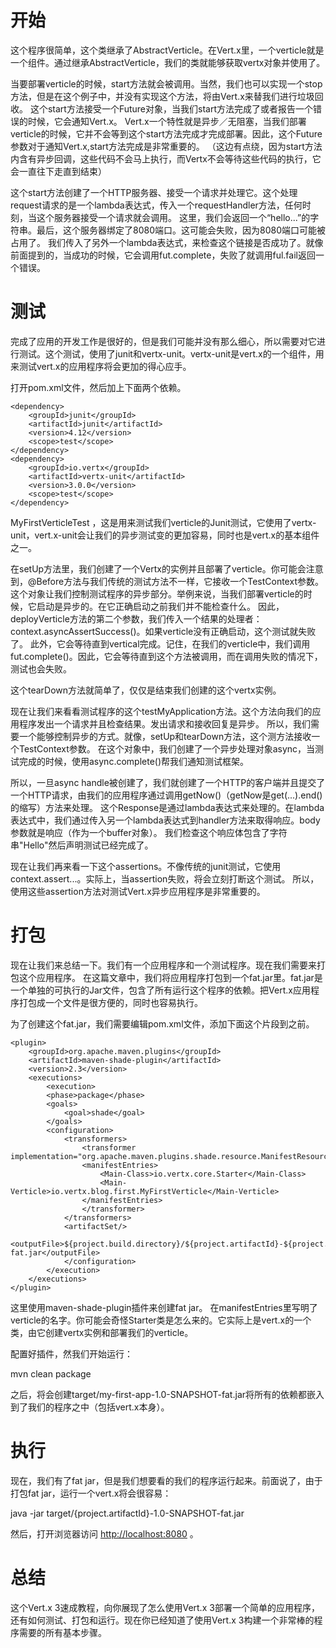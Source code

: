 # 开始

这个程序很简单，这个类继承了AbstractVerticle。在Vert.x里，一个verticle就是一个组件。通过继承AbstractVerticle，我们的类就能够获取vertx对象并使用了。

当要部署verticle的时候，start方法就会被调用。当然，我们也可以实现一个stop方法，但是在这个例子中，并没有实现这个方法，将由Vert.x来替我们进行垃圾回收。
这个start方法接受一个Future对象，当我们start方法完成了或者报告一个错误的时候，它会通知Vert.x。
Vert.x一个特性就是异步／无阻塞，当我们部署verticle的时候，它并不会等到这个start方法完成才完成部署。因此，这个Future参数对于通知Vert.x,start方法完成是非常重要的。
（这边有点绕，因为start方法内含有异步回调，这些代码不会马上执行，而Vertx不会等待这些代码的执行，它会一直往下走直到结束）

这个start方法创建了一个HTTP服务器、接受一个请求并处理它。这个处理request请求的是一个lambda表达式，传入一个requestHandler方法，任何时刻，当这个服务器接受一个请求就会调用。
这里，我们会返回一个“hello...”的字符串。最后，这个服务器绑定了8080端口。这可能会失败，因为8080端口可能被占用了。
我们传入了另外一个lambda表达式，来检查这个链接是否成功了。就像前面提到的，当成功的时候，它会调用fut.complete，失败了就调用ful.fail返回一个错误。

# 测试

完成了应用的开发工作是很好的，但是我们可能并没有那么细心，所以需要对它进行测试。这个测试，使用了junit和vertx-unit。vertx-unit是vert.x的一个组件，用来测试vert.x的应用程序将会更加的得心应手。

打开pom.xml文件，然后加上下面两个依赖。
```
<dependency>
    <groupId>junit</groupId>
    <artifactId>junit</artifactId>
    <version>4.12</version>
    <scope>test</scope>
</dependency>
<dependency>
    <groupId>io.vertx</groupId>
    <artifactId>vertx-unit</artifactId>
    <version>3.0.0</version>
    <scope>test</scope>
</dependency>
```

MyFirstVerticleTest ，这是用来测试我们verticle的Junit测试，它使用了vertx-unit，vert.x-unit会让我们的异步测试变的更加容易，同时也是vert.x的基本组件之一。

在setUp方法里，我们创建了一个Vertx的实例并且部署了verticle。你可能会注意到，@Before方法与我们传统的测试方法不一样，它接收一个TestContext参数。
这个对象让我们控制测试程序的异步部分。举例来说，当我们部署verticle的时候，它启动是异步的。在它正确启动之前我们并不能检查什么。
因此，deployVerticle方法的第二个参数，我们传入一个结果的处理者：context.asyncAssertSuccess()。如果verticle没有正确启动，这个测试就失败了。
此外，它会等待直到vertical完成。记住，在我们的verticle中，我们调用fut.complete()。因此，它会等待直到这个方法被调用，而在调用失败的情况下，测试也会失败。

这个tearDown方法就简单了，仅仅是结束我们创建的这个vertx实例。

现在让我们来看看测试程序的这个testMyApplication方法。这个方法向我们的应用程序发出一个请求并且检查结果。发出请求和接收回复是异步。
所以，我们需要一个能够控制异步的方式。就像，setUp和tearDown方法，这个测方法接收一个TestContext参数。
在这个对象中，我们创建了一个异步处理对象async，当测试完成的时候，使用async.complete()帮我们通知测试框架。

所以，一旦async handle被创建了，我们就创建了一个HTTP的客户端并且提交了一个HTTP请求，由我们的应用程序通过调用getNow()（getNow是get(...).end()的缩写）方法来处理。
这个Response是通过lambda表达式来处理的。在lambda表达式中，我们通过传入另一个lambda表达式到handler方法来取得响应。body参数就是响应（作为一个buffer对象）。
我们检查这个响应体包含了字符串"Hello"然后声明测试已经完成了。

现在让我们再来看一下这个assertions。不像传统的junit测试，它使用context.assert...。实际上，当assertion失败，将会立刻打断这个测试。
所以，使用这些assertion方法对测试Vert.x异步应用程序是非常重要的。

# 打包

现在让我们来总结一下。我们有一个应用程序和一个测试程序。现在我们需要来打包这个应用程序。
在这篇文章中，我们将应用程序打包到一个fat.jar里。fat.jar是一个单独的可执行的Jar文件，包含了所有运行这个程序的依赖。把Vert.x应用程序打包成一个文件是很方便的，同时也容易执行。

为了创建这个fat.jar，我们需要编辑pom.xml文件，添加下面这个片段到</plugins>之前。
```
<plugin>
    <groupId>org.apache.maven.plugins</groupId>
    <artifactId>maven-shade-plugin</artifactId>
    <version>2.3</version>
    <executions>
        <execution>
        <phase>package</phase>
        <goals>
            <goal>shade</goal>
        </goals>
        <configuration>
            <transformers>
                <transformer implementation="org.apache.maven.plugins.shade.resource.ManifestResourceTransformer">
                <manifestEntries>
                    <Main-Class>io.vertx.core.Starter</Main-Class>
                    <Main-Verticle>io.vertx.blog.first.MyFirstVerticle</Main-Verticle>
                </manifestEntries>
                </transformer>
            </transformers>
            <artifactSet/>
            <outputFile>${project.build.directory}/${project.artifactId}-${project.version}-fat.jar</outputFile>
            </configuration>
        </execution>
    </executions>
</plugin>
```
这里使用maven-shade-plugin插件来创建fat jar。
在manifestEntries里写明了verticle的名字。你可能会奇怪Starter类是怎么来的。它实际上是vert.x的一个类，由它创建vertx实例和部署我们的verticle。

配置好插件，然我们开始运行：

mvn clean package

之后，将会创建target/my-first-app-1.0-SNAPSHOT-fat.jar将所有的依赖都嵌入到了我们的程序之中（包括vert.x本身）。

# 执行

现在，我们有了fat jar，但是我们想要看的我们的程序运行起来。前面说了，由于打包fat jar，运行一个vert.x将会很容易：

java -jar target/{project.artifactId}-1.0-SNAPSHOT-fat.jar

然后，打开浏览器访问 [http://localhost:8080](http://localhost:8080) 。

# 总结

这个Vert.x 3速成教程，向你展现了怎么使用Vert.x 3部署一个简单的应用程序，还有如何测试、打包和运行。现在你已经知道了使用Vert.x 3构建一个非常棒的程序需要的所有基本步骤。

